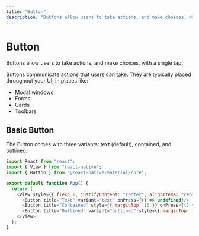 ```yaml
---
title: "Button"
description: "Buttons allow users to take actions, and make choices, with a single tap."
---
```


# Button

Buttons allow users to take actions, and make choices, with a single tap.

Buttons communicate actions that users can take. They are typically placed throughout your UI, in places like:

- Modal windows
- Forms
- Cards
- Toolbars

## Basic Button

The Button comes with three variants: text (default), contained, and outlined.

```js
import React from "react";
import { View } from "react-native";
import { Button } from "@react-native-material/core";

export default function App() {
  return (
    <View style={{ flex: 1, justifyContent: "center", alignItems: "center" }}>
      <Button title="Text" variant="text" onPress={() => undefined}/>
      <Button title="Contained" style={{ marginTop: 16 }} onPress={() => undefined}/>
      <Button title="Outlined" variant="outlined" style={{ marginTop: 16 }} onPress={() => undefined}/>
    </View>
  );
}
```